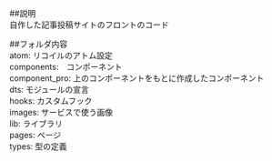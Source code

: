 ##説明<br>
自作した記事投稿サイトのフロントのコード

##フォルダ内容<br>
atom: リコイルのアトム設定<br>
components:　コンポーネント<br>
component_pro: 上のコンポーネントをもとに作成したコンポーネント<br>
dts: モジュールの宣言<br>
hooks: カスタムフック<br>
images: サービスで使う画像<br>
lib: ライブラリ<br>
pages: ページ<br>
types: 型の定義<br>
